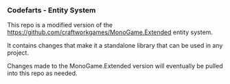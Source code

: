 ### Codefarts - Entity System
This repo is a modified version of the https://github.com/craftworkgames/MonoGame.Extended entity system.

It contains changes that make it a standalone library that can be used in any project.

Changes made to the MonoGame.Extended version will eventually be pulled into this repo as needed.
